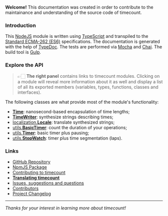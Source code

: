 **Welcome!** This documentation was created in order to contribute to the maintainance and understanding of the source code of timecount.

### Introduction

This [NodeJS](https://nodejs.org) module is written using [TypeScript](https://www.typescriptlang.org) and transpiled to the [Standard ECMA-262 (ES6)](https://www.ecma-international.org/ecma-262/6.0) specifications. The documentation is generated with the help of [TypeDoc](http://typedoc.org). The tests are performed via [Mocha](https://mochajs.org/) and [Chai](http://www.chaijs.com/). The build tool is [Gulp](https://gulpjs.com).

### Explore the API

> 👉🏻 **The right panel** contains links to timecount modules. Clicking on a module will reveal more information about it as well and display a list of all its exported members (variables, types, functions, classes and interfaces).

The following classes are what provide most of the module's functionality:

- [**Time**](classes/_index_.time.html): nanosecond-based encapsulation of time lengths;
- [**TimeWriter**](classes/_index_.timewriter.html): synthesize strings describing times;
- [localization.**Locale**](classes/_localization_.locale.html): translate synthesized strings;
- [utils.**BasicTimer**](classes/_utils_.basictimer.html): count the duration of your operations;
- [utils.**Timer**](classes/_utils_.timer.html): basic timer plus pausing;
- [utils.**StopWatch**](classes/_utils_.timer.html): timer plus time segmentation (laps).

### Links

- [GitHub Repository](https://github.com/pjbatista/timecount)
- [NpmJS Package](https://npmjs.org/package/timecount)
- [Contributing to timecount](https://github.com/pjbatista/timecount/blob/master/CONTRIBUTING.md)
- **[Translating timecount](https://github.com/pjbatista/timecount/blob/master/CONTRIBUTING.md#translating)**
- [Issues, suggestions and questions](https://github.com/pjbatista/timecount/issues)
- [Contributors](https://github.com/pjbatista/timecount/blob/master/AUTHORS.md)
- [Project Changelog](https://github.com/pjbatista/timecount/blob/master/CHANGELOG.md)

---

_Thanks for your interest in learning more about timecount!_
